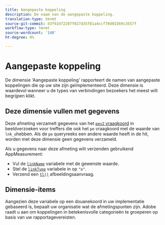 ```yaml
---
title: Aangepaste koppeling
description: De naam van de aangepaste koppeling.
translation-type: tm+mt
source-git-commit: d3f92d72207f027d35f81a4ccf70d01569c3557f
workflow-type: tm+mt
source-wordcount: '148'
ht-degree: 0%

---
```



# Aangepaste koppeling

De dimensie &#39;Aangepaste koppeling&#39; rapporteert de namen van aangepaste koppelingen die op uw site zijn geïmplementeerd. Deze dimensie is waardevol wanneer u de types van verbindingen bezoekers het meest wilt begrijpen klikt.

## Deze dimensie vullen met gegevens

Deze afmeting verzamelt gegevens van het [`pev2` vraagkoord](/help/implement/validate/query-parameters.md) in beeldverzoeken voor treffers die ook het `pe` vraagkoord met de waarde van `lnk_o`hebben. Als de `pe` queryreeks een andere waarde heeft in de hit, worden met deze dimensie geen gegevens verzameld.

Als u gegevens naar deze afmeting wilt verzenden gebruikend AppMeasurement:

* Vul de [`linkName`](/help/implement/vars/config-vars/linkname.md) variabele met de gewenste waarde.
* Stel de [`linkType`](/help/implement/vars/config-vars/linktype.md) variabele in op `"o"`.
* Verzend een [`tl()`](/help/implement/vars/functions/tl-method.md) afbeeldingsaanvraag.

## Dimensie-items

Aangezien deze variabele op een douanekoord in uw implementatie gebaseerd is, bepaalt uw organisatie wat de afmetingspunten zijn. Adobe raadt u aan om koppelingen in betekenisvolle categorieën te groeperen op basis van uw rapportagevereisten.
